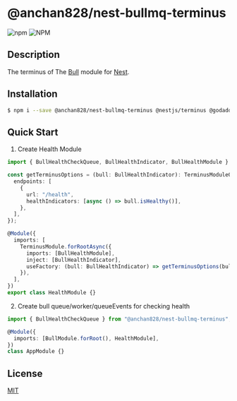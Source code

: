 # @anchan828/nest-bullmq-terminus

![npm](https://img.shields.io/npm/v/@anchan828/nest-bullmq-terminus.svg)
![NPM](https://img.shields.io/npm/l/@anchan828/nest-bullmq-terminus.svg)

## Description

The terminus of The [Bull](https://github.com/OptimalBits/bull) module for [Nest](https://github.com/nestjs/nest).

## Installation

```bash
$ npm i --save @anchan828/nest-bullmq-terminus @nestjs/terminus @godaddy/terminus @anchan828/nest-bullmq bullmq
```

## Quick Start

1. Create Health Module

```ts
import { BullHealthCheckQueue, BullHealthIndicator, BullHealthModule } from "@anchan828/nest-bullmq-terminus";

const getTerminusOptions = (bull: BullHealthIndicator): TerminusModuleOptions => ({
  endpoints: [
    {
      url: "/health",
      healthIndicators: [async () => bull.isHealthy()],
    },
  ],
});

@Module({
  imports: [
    TerminusModule.forRootAsync({
      imports: [BullHealthModule],
      inject: [BullHealthIndicator],
      useFactory: (bull: BullHealthIndicator) => getTerminusOptions(bull),
    }),
  ],
})
export class HealthModule {}
```

2. Create bull queue/worker/queueEvents for checking health

```ts
import { BullHealthCheckQueue } from "@anchan828/nest-bullmq-terminus";

@Module({
  imports: [BullModule.forRoot(), HealthModule],
})
class AppModule {}
```

## License

[MIT](LICENSE)
